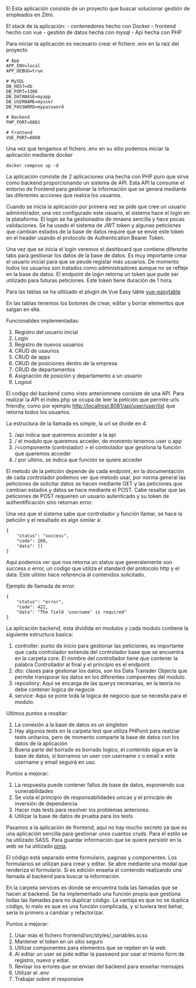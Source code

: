 El Esta aplicación consiste de un proyecto que buscar solucionar gestión de empleados en Zitro.

El stack de la aplicación:
\- contenedores hecho con Docker
\- frontend hecho con vue
\- gestión de datos hecha con mysql
\- Api hecha con PHP

Para iniciar la aplicación es necesario crear el fichero .env en la raiz del proyecto

```
# App
APP_ENV=local
APP_DEBUG=true

# MySQL
DB_HOST=db
DB_PORT=3306
DB_DATABASE=myapp
DB_USERNAME=myuser
DB_PASSWORD=mypassword

# Backend
PHP_PORT=8081

# Frontend
VUE_PORT=8080
```

Una vez que tengamos el fichero .env en su sitio podemos iniciar la aplicación mediante docker

```
docker compose up -d
```

La aplicación consiste de 2 aplicaciones una hecha con PHP puro que sirve como backend proporcionando un sistema de API. Esta API la consume el entorno de frontend para gestionar la información que se genera mediante las diferentes acciones que realiza los usuarios.

Cuando se inicia la aplicación por primera vez se pide que cree un usuario administrador, una vez configurado este usuario, el sistema hace el login en la plataforma. El login se ha gestionadno de mnaera sencilla y hace pocas validaciones. Se ha usado el sistema de JWT token y algunas peticiones que cambian estados de la base de datos require que se envie este token en el header usando el protocolo de Authentication Bearer Token.

Una vez que se inicia el login veremos el dashboard que contiene diferente tabs para gestionar los datos de la base de datos. Es muy importante crear el usuario inicial para que se peude registar más usuarios. De momento todos los usuarios son tratados como administradores aunque no se refleje en la base de datos. El endpoint de login retorna un token que pude ser utilizado para futuras peticiones. Este token tiene duración de 1 hora.

Para las tablas se ha utilizado el plugin de Vue Easy table [vue-easytable](https://github.com/Happy-Coding-Clans/vue-easytable)

En las tablas tenemos los botones de crear, editar y borrar elementos que salgan en ella.

Funcionalides implementadas:

1. Registro del usuario inicial
2. Login
3. Registro de nuevos usuarios
4. CRUD de usaurios
5. CRUD de apps
6. CRUD de posiciones dentro de la empresa
7. CRUD de departamentos
8. Asignación de posición y departamento a un usuario
9. Logout

El codigo del backend como visto anteriomnete consiste de una API. Para realizar la API el index.php se ocupa de leer la petición que permite urls friendly, como por ejemplo [http://localhost:8081/api/user/user/list](http://localhost:8081/api/user/user/list) que retorna todos los usuarios.

La estructura de la llamada es simple, la url se divide en 4:

1. /api indica que queremos acceder a la api
2. / el modulo que queremos acceder, de momento tenemos user o app
3. /\<componente (controlador) > el controlador que gestiona la función que queremos acceder
4. / por ultimo, se indica que función se quiere acceder

El metodo de la petición depende de cada endpoint, en la documentación de cada controlador podemos ver que metodo usar, por norma general las peticiones de solicitar datos se hacen mediante GET y las peticiones que cambian estados y datos se hace mediante el POST. Cabe resaltar que las peticiones de POST requeiren un usuario autenticado y su token de authentificación sino retornan error.

Una vez que el sistema sabe que controlador y función llamar, se hace la petición y el resultado es algo similar a:

```
{
    "status": "success",
    "code": 200,
    "data": []
}
```

Aqui podemos ver que nos retorna un status que generalemente son success o error, un codigo que utiliza el standard del protocolo http y el data. Este ultimo hace referencia al contenidos solicitado.

Ejemplo de llamada de error:

```
{
    "status": "error",
    "code": 422,
    "data": "The field 'username' is required"
}
```

La aplicación backend, esta dividida en modulos y cada modulo contiene la siguiente estructura basica:

1. controller: punto de inicio para gestionar las peticiones, es importante que cada controlador extienda del controlador base que se encuentra en la carpeta core. El nombre del controllador tiene que contener la palabra Controllador al final y el principio es el endpoint.
2. dto: clases para gestionar los datos, son los Data Transder Objects que permite transporar los datos en los diferentes compoentes del modulo.
3. repository: Aqui se encarga de las querys necesarias, en la teoria no debe contener logica de negocio
4. service: Aqui se pone toda la logica de negocio que se necesita para el modulo.

Ultimos puntos a resaltar:

1. La conexión a la base de datos es un singleton
2. Hay algunos tests en la carpeta test que utiliza PHPunit para realziar tests unitarios, pero de momento comparte la base de datos con los datos de la aplicación
3. Buena parte del borrado es borrado logico, el contenido sigue en la base de datos, si borramos un user con username x o email x este username y email seguirá en uso.

Puntos a mejorar:

1. La respuesta puede contener fallos de base de datos, exponiendo sus vunerabilidades
2. Se viola el principio de responsabilidades unicas y el principio de inversión de dependencia
3. Hacer más tests para resolver los problemas anteriores.
4. Utilizar la base de datos de prueba para los tests

Pasamos a la aplicación de frontend, aqui no hay mucho secreto ya que es una aplicación sencilla para gestionar unos cuantos cruds. Para el estilo se ha utilizado SASS. Para guardar información que se quiere persistir en la web se ha utilizado [pinia](https://pinia.vuejs.org/).

El código está separado entre formulario, paginas y componentes. Los formularios se utilizan para crear y editar. Se abre mediante una modal que renderiza el formulario. Si es edición enseña el contenido realizando una llamada al backend para buscar la información.

En la carpeta services es donde se encuentra toda las llamadas que se hacen al backend. Se ha implementado una función propia que gestiona todas las llamadas para no duplicar código. La vantaja es que no se duplica código, lo malo es que es una función complicada, y si tuviera test behat, sería lo primero a cambiar y refactorizar.

Puntos a mejorar:

1. Usar más el fichero frontend/src/styles/\_variables.scss
2. Mantener el token en un sitio seguro
3. Utilizar componentes para elementos que se repiten en la web
4. Al editar un user se pide editar la password por usar el mismo form de registro, nuevo y ediar.
5. Revisar los errores que se envian del backend para enseñar mensajes
6. Utilizar el .env
7. Trabajar sobre el responsive